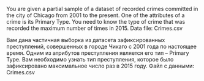 You are given a partial sample of a dataset of recorded crimes committed in the city of Chicago from 2001 to the present.
One of the attributes of a crime is its Primary Type.
You need to know the type of crime that was recorded the maximum number of times in 2015.
Data file: Crimes.csv



Вам дана частичная выборка из датасета зафиксированных преступлений, совершенных в городе Чикаго с 2001 года по настоящее время.
Одним из атрибутов преступления является его тип – Primary Type.
Вам необходимо узнать тип преступления, которое было зафиксировано максимальное число раз в 2015 году.
Файл с данными: Crimes.csv